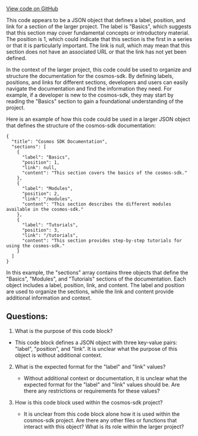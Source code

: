 [View code on GitHub](https://github.com/cosmos/cosmos-sdk/blob/main/docs/docs/basics/_category_.json)

This code appears to be a JSON object that defines a label, position, and link for a section of the larger project. The label is "Basics", which suggests that this section may cover fundamental concepts or introductory material. The position is 1, which could indicate that this section is the first in a series or that it is particularly important. The link is null, which may mean that this section does not have an associated URL or that the link has not yet been defined.

In the context of the larger project, this code could be used to organize and structure the documentation for the cosmos-sdk. By defining labels, positions, and links for different sections, developers and users can easily navigate the documentation and find the information they need. For example, if a developer is new to the cosmos-sdk, they may start by reading the "Basics" section to gain a foundational understanding of the project.

Here is an example of how this code could be used in a larger JSON object that defines the structure of the cosmos-sdk documentation:

```
{
  "title": "Cosmos SDK Documentation",
  "sections": [
    {
      "label": "Basics",
      "position": 1,
      "link": null,
      "content": "This section covers the basics of the cosmos-sdk."
    },
    {
      "label": "Modules",
      "position": 2,
      "link": "/modules",
      "content": "This section describes the different modules available in the cosmos-sdk."
    },
    {
      "label": "Tutorials",
      "position": 3,
      "link": "/tutorials",
      "content": "This section provides step-by-step tutorials for using the cosmos-sdk."
    }
  ]
}
```

In this example, the "sections" array contains three objects that define the "Basics", "Modules", and "Tutorials" sections of the documentation. Each object includes a label, position, link, and content. The label and position are used to organize the sections, while the link and content provide additional information and context.
## Questions: 
 1. What is the purpose of this code block?
   - This code block defines a JSON object with three key-value pairs: "label", "position", and "link". It is unclear what the purpose of this object is without additional context.

2. What is the expected format for the "label" and "link" values?
   - Without additional context or documentation, it is unclear what the expected format for the "label" and "link" values should be. Are there any restrictions or requirements for these values?

3. How is this code block used within the cosmos-sdk project?
   - It is unclear from this code block alone how it is used within the cosmos-sdk project. Are there any other files or functions that interact with this object? What is its role within the larger project?